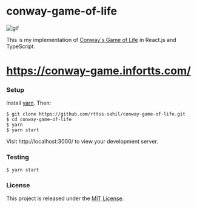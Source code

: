 # conway-game-of-life

![gif](https://i.imgur.com/gsfpbsx.gif)

This is my implementation of [Conway's Game of Life][conway] in React.js and
TypeScript.

# https://conway-game.infortts.com/

### Setup

Install [yarn][yarn]. Then:

```
$ git clone https://github.com/rttss-sahil/conway-game-of-life.git
$ cd conway-game-of-life
$ yarn
$ yarn start
```

Visit http://localhost:3000/ to view your development server.

### Testing

```
$ yarn start
```

### License

This project is released under the [MIT License][mit].

[conway]: https://en.wikipedia.org/wiki/Conway%27s_Game_of_Life
[yarn]: https://yarnpkg.com/
[mit]: http://www.opensource.org/licenses/MIT
